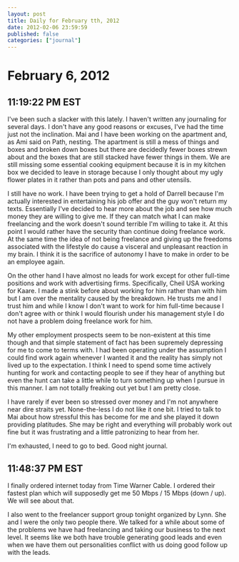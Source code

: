 ```yaml
---
layout: post
title: Daily for February tth, 2012
date: 2012-02-06 23:59:59
published: false
categories: ["journal"]
---
```

 
# February 6, 2012

## 11:19:22 PM EST

I've been such a slacker with this lately. I haven't written any journaling for several days. I don't have any good reasons or excuses, I've had the time just not the inclination. Mai and I have been working on the apartment and, as Ami said on Path, nesting. The apartment is still a mess of things and boxes and broken down boxes but there are decidedly fewer boxes strewn about and the boxes that are still stacked have fewer things in them. We are still missing some essential cooking equipment because it is in my kitchen box we decided to leave in storage because I only thought about my ugly flower plates in it rather than pots and pans and other utensils.

I still have no work. I have been trying to get a hold of Darrell because I'm actually interested in entertaining his job offer and the guy won't return my texts. Essentially I've decided to hear more about the job and see how much money they are willing to give me. If they can match what I can make freelancing and the work doesn't sound terrible I'm willing to take it. At this point I would rather have the security than continue doing freelance work. At the same time the idea of not being freelance and giving up the freedoms associated with the lifestyle do cause a visceral and unpleasant reaction in my brain. I think it is the sacrifice of autonomy I have to make in order to be an employee again. 

On the other hand I have almost no leads for work except for other full-time positions and work with advertising firms. Specifically, Cheil USA working for Kaare. I made a stink before about working for him rather than with him but I am over the mentality caused by the breakdown. He trusts me and I trust him and while I know I don't want to work for him full-time because I don't agree with or think I would flourish under his management style I do not have a problem doing freelance work for him.

My other employment prospects seem to be non-existent at this time though and that simple statement of fact has been supremely depressing for me to come to terms with. I had been operating under the assumption I could find work again whenever I wanted it and the reality has simply not lived up to the expectation. I think I need to spend some time actively hunting for work and contacting people to see if they hear of anything but even the hunt can take a little while to turn something up when I pursue in this manner. I am not totally freaking out yet but I am pretty close.

I have rarely if ever been so stressed over money and I'm not anywhere near dire straits yet. None-the-less I do not like it one bit. I tried to talk to Mai about how stressful this has become for me and she played it down providing platitudes. She may be right and everything will probably work out fine but it was frustrating and a little patronizing to hear from her.

I'm exhausted, I need to go to bed. Good night journal.

## 11:48:37 PM EST

I finally ordered internet today from Time Warner Cable. I ordered their fastest plan which will supposedly get me 50 Mbps / 15 Mbps (down / up). We will see about that. 

I also went to the freelancer support group tonight organized by Lynn. She and I were the only two people there. We talked for a while about some of the problems we have had freelancing and taking our business to the next level. It seems like we both have trouble generating good leads and even when we have them out personalities conflict with us doing good follow up with the leads. 